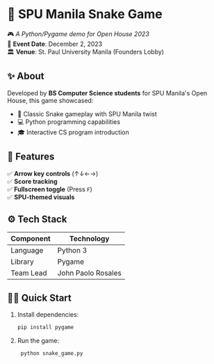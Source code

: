 # 🐍 SPU Manila Snake Game  

🎮 *A Python/Pygame demo for Open House 2023*  
📅 **Event Date**: December 2, 2023  
🏛️ **Venue**: St. Paul University Manila (Founders Lobby)  

## ✨ About  
Developed by **BS Computer Science students** for SPU Manila's Open House, this game showcased:  
- 🐍 Classic Snake gameplay with SPU Manila twist  
- 💻 Python programming capabilities  
- 🎓 Interactive CS program introduction  

## 🚀 Features  
✅ **Arrow key controls** (↑↓←→)  
✅ **Score tracking**  
✅ **Fullscreen toggle** (Press `F`)  
✅ **SPU-themed visuals**  

## ⚙️ Tech Stack  
| Component       | Technology   |
|----------------|-------------|
| Language       | Python 3    |
| Library        | Pygame      |
| Team Lead      | John Paolo Rosales |

## 🏃‍♂️ Quick Start  
1. Install dependencies:  
   ```bash
   pip install pygame
2. Run the game:
   ```bash
    python snake_game.py
